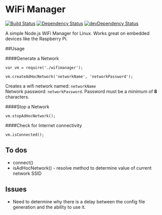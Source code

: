 # WiFi Manager

[![Build Status](https://travis-ci.org/kenwalger/wifimanager.svg?branch=master)](https://travis-ci.org/kenwalger/wifimanager)
[![Dependency Status](https://david-dm.org/kenwalger/wifimanager.svg)](https://david-dm.org/kenwalger/wifimanager)
[![devDependency Status](https://david-dm.org/kenwalger/wifimanager/dev-status.svg)](https://david-dm.org/kenwalger/wifimanager#info=devDependencies)

A simple Node.js WiFi Manager for Linux. Works great on embedded devices like the Raspberry Pi.


##Usage

####Generate a Network
```
var vm = require('./wifimanager');

vm.createAdHocNetwork('networkName', 'networkPassword');
```

Creates a wifi network named: `networkName`  
Network password: `networkPassword`. Password must be a *minimum* of **8** characters.


####Stop a Network
```
vm.stopAdHocNetwork();
```


####Check for Internet connectivity
```
vm.isConnected();
```


## To dos

* connect()
* isAdHocNetwork() - resolve method to determine value of current network SSID

## Issues

* Need to determine why there is a delay between the config file generation and the ability to use it.